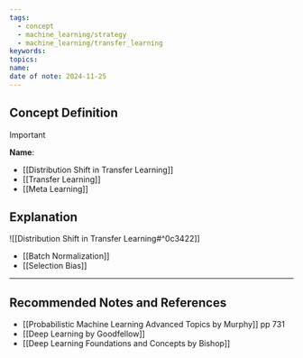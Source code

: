 ```yaml
---
tags:
  - concept
  - machine_learning/strategy
  - machine_learning/transfer_learning
keywords: 
topics: 
name: 
date of note: 2024-11-25
---
```


## Concept Definition

>[!important]
>**Name**: 


- [[Distribution Shift in Transfer Learning]]
- [[Transfer Learning]]
- [[Meta Learning]]

## Explanation

![[Distribution Shift in Transfer Learning#^0c3422]]

- [[Batch Normalization]]
- [[Selection Bias]]


-----------
##  Recommended Notes and References



- [[Probabilistic Machine Learning Advanced Topics by Murphy]] pp 731
- [[Deep Learning by Goodfellow]]
- [[Deep Learning Foundations and Concepts by Bishop]]